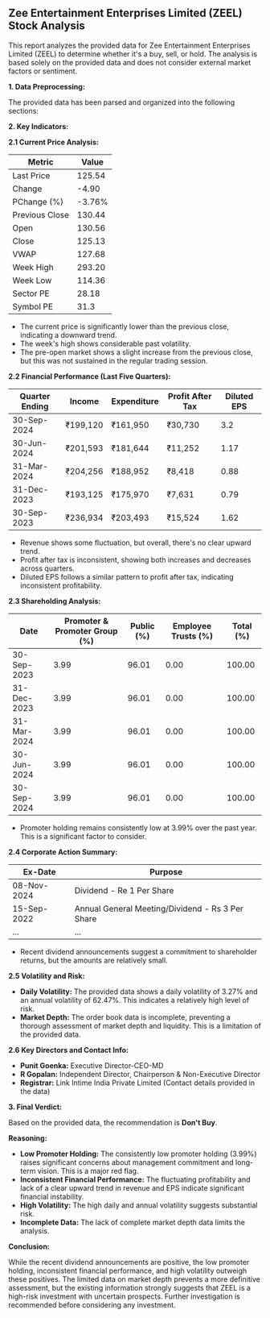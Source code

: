 ## Zee Entertainment Enterprises Limited (ZEEL) Stock Analysis

This report analyzes the provided data for Zee Entertainment Enterprises Limited (ZEEL) to determine whether it's a buy, sell, or hold.  The analysis is based solely on the provided data and does not consider external market factors or sentiment.

**1. Data Preprocessing:**

The provided data has been parsed and organized into the following sections:

**2. Key Indicators:**

**2.1 Current Price Analysis:**

| Metric             | Value     |
|----------------------|-----------|
| Last Price          | 125.54    |
| Change              | -4.90     |
| PChange (%)         | -3.76%    |
| Previous Close      | 130.44    |
| Open                | 130.56    |
| Close               | 125.13    |
| VWAP                | 127.68    |
| Week High           | 293.20    |
| Week Low            | 114.36    |
| Sector PE           | 28.18     |
| Symbol PE           | 31.3      |


* The current price is significantly lower than the previous close, indicating a downward trend.
* The week's high shows considerable past volatility.
* The pre-open market shows a slight increase from the previous close, but this was not sustained in the regular trading session.


**2.2 Financial Performance (Last Five Quarters):**

| Quarter Ending     | Income       | Expenditure  | Profit After Tax | Diluted EPS |
|----------------------|--------------|---------------|-------------------|-------------|
| 30-Sep-2024         | ₹199,120     | ₹161,950      | ₹30,730          | 3.2         |
| 30-Jun-2024         | ₹201,593     | ₹181,644      | ₹11,252          | 1.17        |
| 31-Mar-2024         | ₹204,256     | ₹188,952      | ₹8,418           | 0.88        |
| 31-Dec-2023         | ₹193,125     | ₹175,970      | ₹7,631           | 0.79        |
| 30-Sep-2023         | ₹236,934     | ₹203,493      | ₹15,524          | 1.62        |

* Revenue shows some fluctuation, but overall, there's no clear upward trend.
* Profit after tax is inconsistent, showing both increases and decreases across quarters.
* Diluted EPS follows a similar pattern to profit after tax, indicating inconsistent profitability.


**2.3 Shareholding Analysis:**

| Date       | Promoter & Promoter Group (%) | Public (%) | Employee Trusts (%) | Total (%) |
|------------|-----------------------------|------------|--------------------|-----------|
| 30-Sep-2023 | 3.99                         | 96.01      | 0.00              | 100.00    |
| 31-Dec-2023 | 3.99                         | 96.01      | 0.00              | 100.00    |
| 31-Mar-2024 | 3.99                         | 96.01      | 0.00              | 100.00    |
| 30-Jun-2024 | 3.99                         | 96.01      | 0.00              | 100.00    |
| 30-Sep-2024 | 3.99                         | 96.01      | 0.00              | 100.00    |

* Promoter holding remains consistently low at 3.99% over the past year.  This is a significant factor to consider.


**2.4 Corporate Action Summary:**

| Ex-Date     | Purpose                                      |
|-------------|----------------------------------------------|
| 08-Nov-2024 | Dividend - Re 1 Per Share                     |
| 15-Sep-2022 | Annual General Meeting/Dividend - Rs 3 Per Share |
| ...         | ...                                          |


* Recent dividend announcements suggest a commitment to shareholder returns, but the amounts are relatively small.


**2.5 Volatility and Risk:**

* **Daily Volatility:**  The provided data shows a daily volatility of 3.27% and an annual volatility of 62.47%. This indicates a relatively high level of risk.
* **Market Depth:** The order book data is incomplete, preventing a thorough assessment of market depth and liquidity.  This is a limitation of the provided data.


**2.6 Key Directors and Contact Info:**

* **Punit Goenka:** Executive Director-CEO-MD
* **R Gopalan:** Independent Director, Chairperson & Non-Executive Director
* **Registrar:** Link Intime India Private Limited (Contact details provided in the data)


**3. Final Verdict:**

Based on the provided data, the recommendation is **Don't Buy**.

**Reasoning:**

* **Low Promoter Holding:** The consistently low promoter holding (3.99%) raises significant concerns about management commitment and long-term vision.  This is a major red flag.
* **Inconsistent Financial Performance:**  The fluctuating profitability and lack of a clear upward trend in revenue and EPS indicate significant financial instability.
* **High Volatility:** The high daily and annual volatility suggests substantial risk.
* **Incomplete Data:** The lack of complete market depth data limits the analysis.

**Conclusion:**

While the recent dividend announcements are positive, the low promoter holding, inconsistent financial performance, and high volatility outweigh these positives.  The limited data on market depth prevents a more definitive assessment, but the existing information strongly suggests that ZEEL is a high-risk investment with uncertain prospects.  Further investigation is recommended before considering any investment.
